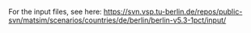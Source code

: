 For the input files, see here: https://svn.vsp.tu-berlin.de/repos/public-svn/matsim/scenarios/countries/de/berlin/berlin-v5.3-1pct/input/